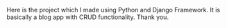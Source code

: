 Here is the project which I made using Python and Django Framework. It is basically a blog app with CRUD functionality. Thank you.
